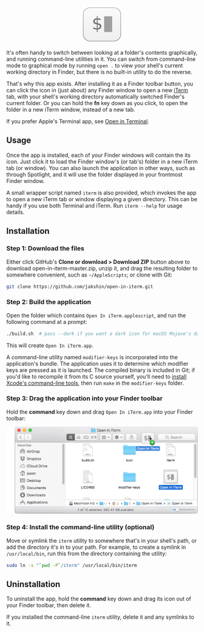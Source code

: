 <p align="center">
  <img src="Screenshots/App-Icon.png" alt="Open In iTerm Icon"/>
</p>

It's often handy to switch between looking at a folder's contents graphically, and running command-line utilities in it. You can switch from command-line mode to graphical mode by running `open .` to view your shell's current working directory in Finder, but there is no built-in utility to do the reverse.

That's why this app exists. After installing it as a Finder toolbar button, you can click the icon in (just about) any Finder window to open a new [iTerm](https://iterm2.com) tab, with your shell's working directory automatically switched Finder's current folder. Or you can hold the **fn** key down as you click, to open the folder in a new iTerm window, instead of a new tab.

If you prefer Apple's Terminal app, see [Open in Terminal](https://github.com/jakshin/open-in-terminal).

## Usage

Once the app is installed, each of your Finder windows will contain the its icon. Just click it to load the Finder window's (or tab's) folder in a new iTerm tab (or window). You can also launch the application in other ways, such as through Spotlight, and it will use the folder displayed in your frontmost Finder window.

A small wrapper script named `iterm` is also provided, which invokes the app to open a new iTerm tab or window displaying a given directory. This can be handy if you use both Terminal and iTerm. Run `iterm --help` for usage details.


## Installation


### Step 1: Download the files

Either click GitHub's **Clone or download > Download ZIP** button above to download open-in-iterm-master.zip, unzip it, and drag the resulting folder to somewhere convenient, such as `~/AppleScripts`; or clone with Git:

```bash
git clone https://github.com/jakshin/open-in-iterm.git
```


### Step 2: Build the application

Open the folder which contains `Open In iTerm.applescript`, and run the following command at a prompt:

```bash
./build.sh  # pass --dark if you want a dark icon for macOS Mojave's dark mode
```

This will create `Open In iTerm.app`.

A command-line utility named `modifier-keys` is incorporated into the application's bundle. The application uses it to determine which modifier keys are pressed as it is launched. The compiled binary is included in Git; if you'd like to recompile it from its C source yourself, you'll need to [install Xcode's command-line tools](https://developer.apple.com/library/ios/technotes/tn2339/_index.html), then run `make` in the `modifier-keys` folder.


### Step 3: Drag the application into your Finder toolbar

Hold the **command** key down and drag `Open In iTerm.app` into your Finder toolbar:

![[screenshot]](Screenshots/Drag-Icon.png)


### Step 4: Install the command-line utility (optional)

Move or symlink the `iterm` utility to somewhere that's in your shell's path, or add the directory it's in to your path. For example, to create a symlink in `/usr/local/bin`, run this from the directory containing the utility:

```bash
sudo ln -s "`pwd -P`/iterm" /usr/local/bin/iterm
```


## Uninstallation

To uninstall the app, hold the **command** key down and drag its icon out of your Finder toolbar, then delete it.

If you installed the command-line `iterm` utility, delete it and any symlinks to it.
